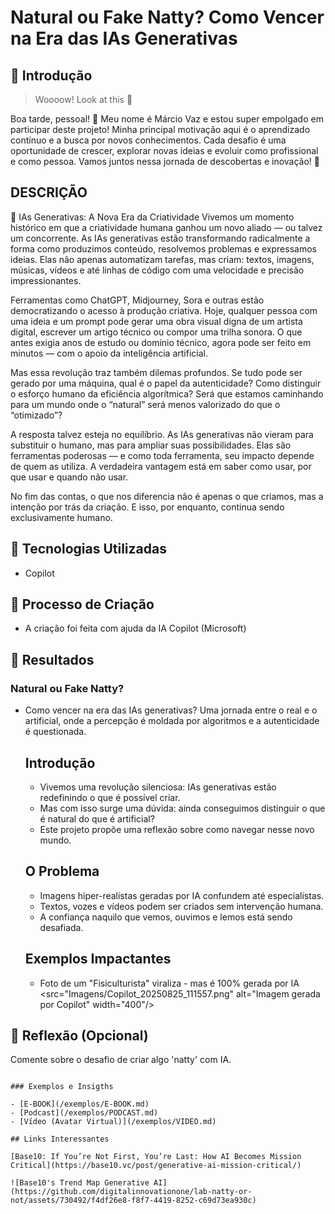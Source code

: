 # Natural ou Fake Natty? Como Vencer na Era das IAs Generativas

## 🚀 Introdução

> Woooow! Look at this 👀

Boa tarde, pessoal! 👋 Meu nome é Márcio Vaz e estou super empolgado em participar deste projeto! Minha principal motivação aqui é o aprendizado contínuo e a busca por novos conhecimentos. Cada desafio é uma oportunidade de crescer, explorar novas ideias e evoluir como profissional e como pessoa. Vamos juntos nessa jornada de descobertas e inovação! 🚀

## DESCRIÇÃO

🤖 IAs Generativas: A Nova Era da Criatividade
Vivemos um momento histórico em que a criatividade humana ganhou um novo aliado — ou talvez um concorrente. As IAs generativas estão transformando radicalmente a forma como produzimos conteúdo, resolvemos problemas e expressamos ideias. Elas não apenas automatizam tarefas, mas criam: textos, imagens, músicas, vídeos e até linhas de código com uma velocidade e precisão impressionantes.

Ferramentas como ChatGPT, Midjourney, Sora e outras estão democratizando o acesso à produção criativa. Hoje, qualquer pessoa com uma ideia e um prompt pode gerar uma obra visual digna de um artista digital, escrever um artigo técnico ou compor uma trilha sonora. O que antes exigia anos de estudo ou domínio técnico, agora pode ser feito em minutos — com o apoio da inteligência artificial.

Mas essa revolução traz também dilemas profundos. Se tudo pode ser gerado por uma máquina, qual é o papel da autenticidade? Como distinguir o esforço humano da eficiência algorítmica? Será que estamos caminhando para um mundo onde o “natural” será menos valorizado do que o “otimizado”?

A resposta talvez esteja no equilíbrio. As IAs generativas não vieram para substituir o humano, mas para ampliar suas possibilidades. Elas são ferramentas poderosas — e como toda ferramenta, seu impacto depende de quem as utiliza. A verdadeira vantagem está em saber como usar, por que usar e quando não usar.

No fim das contas, o que nos diferencia não é apenas o que criamos, mas a intenção por trás da criação. E isso, por enquanto, continua sendo exclusivamente humano.



## 🤖 Tecnologias Utilizadas
- Copilot

## 🧐 Processo de Criação
- A criação foi feita com ajuda da IA Copilot (Microsoft)

## 🚀 Resultados
### Natural ou Fake Natty?
- Como vencer na era das IAs generativas?
  Uma jornada entre o real e o artificial, onde a percepção é moldada por algoritmos e a autenticidade é questionada.

  ## Introdução

  - Vivemos uma revolução silenciosa: IAs generativas estão redefinindo o que é possível criar.
  - Mas com isso surge uma dúvida: ainda conseguimos distinguir o que é natural do que é artificial?
  - Este projeto propõe uma reflexão sobre como navegar nesse novo mundo.

  ## O Problema

  - Imagens hiper-realistas geradas por IA confundem até especialistas.
  - Textos, vozes e vídeos podem ser criados sem intervenção humana.
  - A confiança naquilo que vemos, ouvimos e lemos está sendo desafiada.

  ## Exemplos Impactantes

  - Foto de um "Fisiculturista" viraliza - mas é 100% gerada por IA
  <src="Imagens/Copilot_20250825_111557.png" alt="Imagem gerada por Copilot" width="400"/>

  

    

## 💭 Reflexão (Opcional)
Comente sobre o desafio de criar algo 'natty' com IA.
```

### Exemplos e Insigths

- [E-BOOK](/exemplos/E-BOOK.md)
- [Podcast](/exemplos/PODCAST.md)
- [Vídeo (Avatar Virtual)](/exemplos/VIDEO.md)

## Links Interessantes

[Base10: If You’re Not First, You’re Last: How AI Becomes Mission Critical](https://base10.vc/post/generative-ai-mission-critical/)

![Base10's Trend Map Generative AI](https://github.com/digitalinnovationone/lab-natty-or-not/assets/730492/f4df26e8-f8f7-4419-8252-c69d73ea930c)
